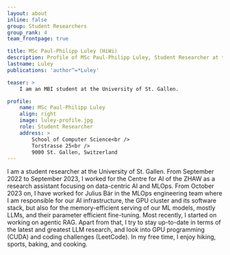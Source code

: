 ```yaml
---
layout: about
inline: false
group: Student Researchers
group_rank: 4
team_frontpage: true

title: MSc Paul-Philipp Luley (HiWi)
description: Profile of MSc Paul-Philipp Luley, Student Researcher at the Programming Group.
lastname: Luley
publications: 'author^=*Luley'

teaser: >
    I am an MBI student at the University of St. Gallen.

profile:
    name: MSc Paul-Philipp Luley
    align: right
    image: luley-profile.jpg
    role: Student Researcher
    address: >
        School of Computer Science<br />
        Torstrasse 25<br />
        9000 St. Gallen, Switzerland
---
```


I am a student researcher at the University of St. Gallen.
From September 2022 to September 2023, I worked for the Centre for AI of the ZHAW as a research assistant focusing on data-centric AI and MLOps.
From October 2023 on, I have worked for Julius Bär in the MLOps engineering team where I am responsible for our AI infrastructure, the GPU cluster and its software stack, but also for the memory-efficient serving of our ML models, mostly LLMs, and their parameter efficient fine-tuning.
Most recently,  I started on working on agentic RAG. Apart from that, I try to stay up-to-date in terms of the latest and greatest LLM research, and look into GPU programming (CUDA) and coding challenges (LeetCode).
In my free time, I enjoy hiking, sports, baking, and cooking.
